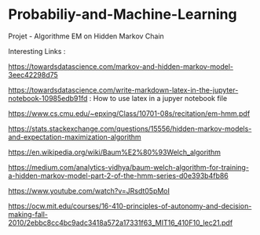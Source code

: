 # Probabiliy-and-Machine-Learning
Projet - Algorithme EM on Hidden Markov Chain

Interesting Links :

https://towardsdatascience.com/markov-and-hidden-markov-model-3eec42298d75

https://towardsdatascience.com/write-markdown-latex-in-the-jupyter-notebook-10985edb91fd   : How to use latex in a jupyer notebook file

https://www.cs.cmu.edu/~epxing/Class/10701-08s/recitation/em-hmm.pdf

https://stats.stackexchange.com/questions/15556/hidden-markov-models-and-expectation-maximization-algorithm

https://en.wikipedia.org/wiki/Baum%E2%80%93Welch_algorithm

https://medium.com/analytics-vidhya/baum-welch-algorithm-for-training-a-hidden-markov-model-part-2-of-the-hmm-series-d0e393b4fb86

https://www.youtube.com/watch?v=JRsdt05pMoI

https://ocw.mit.edu/courses/16-410-principles-of-autonomy-and-decision-making-fall-2010/2ebbc8cc4bc9adc3418a572a17331f63_MIT16_410F10_lec21.pdf

